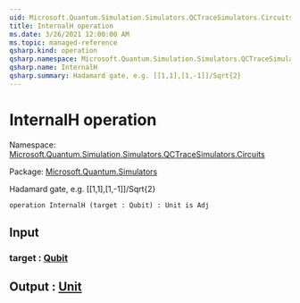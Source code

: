 ```yaml
---
uid: Microsoft.Quantum.Simulation.Simulators.QCTraceSimulators.Circuits.InternalH
title: InternalH operation
ms.date: 3/26/2021 12:00:00 AM
ms.topic: managed-reference
qsharp.kind: operation
qsharp.namespace: Microsoft.Quantum.Simulation.Simulators.QCTraceSimulators.Circuits
qsharp.name: InternalH
qsharp.summary: Hadamard gate, e.g. [[1,1],[1,-1]]/Sqrt{2}
---
```


# InternalH operation

Namespace: [Microsoft.Quantum.Simulation.Simulators.QCTraceSimulators.Circuits](xref:Microsoft.Quantum.Simulation.Simulators.QCTraceSimulators.Circuits)

Package: [Microsoft.Quantum.Simulators](https://nuget.org/packages/Microsoft.Quantum.Simulators)


Hadamard gate, e.g. [[1,1],[1,-1]]/Sqrt{2}

```qsharp
operation InternalH (target : Qubit) : Unit is Adj
```


## Input

### target : [Qubit](xref:microsoft.quantum.lang-ref.qubit)





## Output : [Unit](xref:microsoft.quantum.lang-ref.unit)

